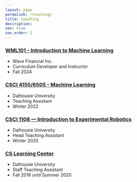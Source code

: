```yaml
---
layout: page
permalink: /teaching/
title: teaching
description: 
nav: true
nav_order: 2
---
```


### [WML101 - Introduction to Machine Learning](https://mgheibi-wavefin.github.io/wml101-fa24/)
* Wave Financial Inc.
* Curriculum Developer and Instructor 
* Fall 2024


### [CSCI 4155/6505 - Machine Learning](https://academiccalendar.dal.ca/Catalog/ViewCatalog.aspx?pageid=viewcatalog&entitytype=CID&entitycode=CSCI+6505)
* Dalhousie University
* Teaching Assistant
* Winter 2022

### [CSCI 1108 — Introduction to Experimental Robotics](https://web.cs.dal.ca/~csci1108/202020/)
* Dalhousie University
* Head Teaching Assistant
* Winter 2020

### [CS Learning Center](https://www.dal.ca/faculty/computerscience/about/student_life/learningcentre.html)
* Dalhousie University
* Staff Teaching Assistant
* Fall 2019 until Summer 2020
